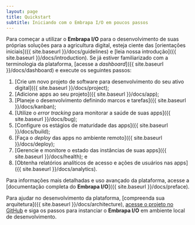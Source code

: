 ```yaml
---
layout: page
title: Quickstart
subtitle: Iniciando com o Embrapa I/O em poucos passos
---
```


Para começar a utilizar o **Embrapa I/O** para o desenvolvimento de suas próprias soluções para a agricultura digital, esteja ciente das [orientações iniciais]({{ site.baseurl }}/docs/guidelines) e [leia nossa introdução]({{ site.baseurl }}/docs/introduction). Se já estiver familiarizado com a terminologia da plataforma, [acesse a _dashboard_]({{ site.baseurl }}/docs/dashboard) e execute os seguintes passos:

1. [Crie um novo projeto de software para desenvolvimento do seu ativo digital]({{ site.baseurl }}/docs/project);
2. [Adicione apps ao seu projeto]({{ site.baseurl }}/docs/app);
3. [Planeje o desenvolvimento definindo marcos e tarefas]({{ site.baseurl }}/docs/kanban);
4. [Utilize o _error tracking_ para monitorar a saúde de suas apps]({{ site.baseurl }}/docs/bug);
5. [Configure os estágios de maturidade das apps]({{ site.baseurl }}/docs/build);
6. [Faça o _deploy_ das apps no ambiente remoto]({{ site.baseurl }}/docs/deploy);
7. [Gerencie e monitore o estado das instâncias de suas apps]({{ site.baseurl }}/docs/health); e
8. [Obtenha relatórios analíticos de acesso e ações de usuários nas apps]({{ site.baseurl }}/docs/analytics).

Para informações mais detalhadas e uso avançado da plataforma, acesse a [documentação completa do **Embrapa I/O**]({{ site.baseurl }}/docs/preface).

Para ajudar no desenvolvimento da plataforma, [compreenda sua arquitetura]({{ site.baseurl }}/docs/architecture), [acesse o projeto no GitHub](https://github.com/embrapa-io) e siga os passos para instanciar o **Embrapa I/O** em ambiente local de desenvolvimento.
